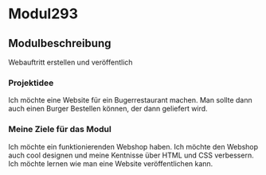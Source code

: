 # Modul293

## Modulbeschreibung

Webauftritt erstellen und veröffentlich

### Projektidee

Ich möchte eine Website für ein Bugerrestaurant machen. Man sollte dann auch einen Burger Bestellen können, der dann geliefert wird.

### Meine Ziele für das Modul

Ich möchte ein funktionierenden Webshop haben. Ich möchte den Webshop auch cool designen und meine Kentnisse über HTML und CSS verbessern.
Ich möchte lernen wie man eine Website veröffentlichen kann.
